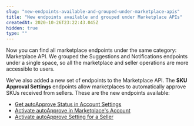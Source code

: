 ```yaml
---
slug: "new-endpoints-available-and-grouped-under-marketplace-apis"
title: "New endpoints available and grouped under Marketplace APIs"
createdAt: 2020-10-26T23:22:43.045Z
hidden: true
type: ""
---
```


Now you can find all marketplace endpoints under the same category: Marketplace API. We grouped the Suggestions and Notifications endpoints under a single space, so all the marketplace and seller operations are more accessible to users. 

We’ve also added a new set of endpoints to the Marketplace API. The **SKU Approval Settings** endpoints allow marketplaces to automatically approve SKUs received from sellers. These are the new endpoints available:

- [Get autoApprove Status in Account Settings](https://developers.vtex.com/vtex-developer-docs/reference/sku-approval-settings#get-autoapprove-value)
- [Activate autoApprove in Marketplace's Account](https://developers.vtex.com/vtex-developer-docs/reference/sku-approval-settings#activate-autoapprove-for-account)
- [Activate autoApprove Setting for a Seller](https://developers.vtex.com/vtex-developer-docs/reference/sku-approval-settings#activate-autoapprove-for-seller)
